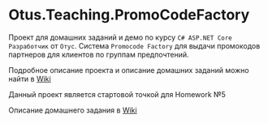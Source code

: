 # Otus.Teaching.PromoCodeFactory

Проект для домашних заданий и демо по курсу `C# ASP.NET Core Разработчик` от `Отус`.
Cистема `Promocode Factory` для выдачи промокодов партнеров для клиентов по группам предпочтений.

Подробное описание проекта и описание домашних заданий можно найти в [Wiki](https://gitlab.com/devgrav/otus.teaching.promocodefactory/-/wikis/Home)

Данный проект является стартовой точкой для Homework №5

Описание домашнего задания в [Wiki](https://gitlab.com/devgrav/otus.teaching.promocodefactory/-/wikis/Homework-5)